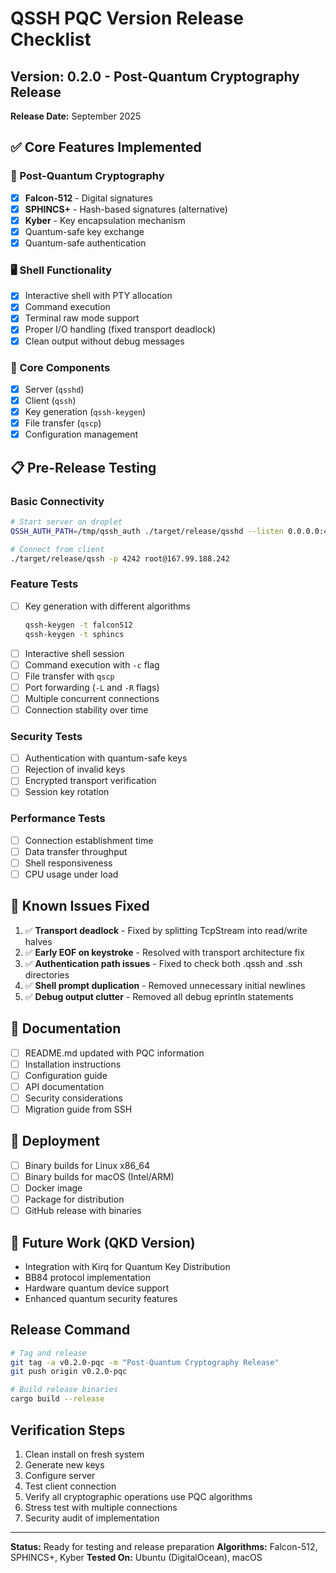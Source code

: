 # QSSH PQC Version Release Checklist

## Version: 0.2.0 - Post-Quantum Cryptography Release
**Release Date:** September 2025

## ✅ Core Features Implemented

### 🔐 Post-Quantum Cryptography
- [x] **Falcon-512** - Digital signatures
- [x] **SPHINCS+** - Hash-based signatures (alternative)
- [x] **Kyber** - Key encapsulation mechanism
- [x] Quantum-safe key exchange
- [x] Quantum-safe authentication

### 🖥️ Shell Functionality
- [x] Interactive shell with PTY allocation
- [x] Command execution
- [x] Terminal raw mode support
- [x] Proper I/O handling (fixed transport deadlock)
- [x] Clean output without debug messages

### 🔧 Core Components
- [x] Server (`qsshd`)
- [x] Client (`qssh`)
- [x] Key generation (`qssh-keygen`)
- [x] File transfer (`qscp`)
- [x] Configuration management

## 📋 Pre-Release Testing

### Basic Connectivity
```bash
# Start server on droplet
QSSH_AUTH_PATH=/tmp/qssh_auth ./target/release/qsshd --listen 0.0.0.0:4242

# Connect from client
./target/release/qssh -p 4242 root@167.99.188.242
```

### Feature Tests
- [ ] Key generation with different algorithms
  ```bash
  qssh-keygen -t falcon512
  qssh-keygen -t sphincs
  ```
- [ ] Interactive shell session
- [ ] Command execution with `-c` flag
- [ ] File transfer with `qscp`
- [ ] Port forwarding (`-L` and `-R` flags)
- [ ] Multiple concurrent connections
- [ ] Connection stability over time

### Security Tests
- [ ] Authentication with quantum-safe keys
- [ ] Rejection of invalid keys
- [ ] Encrypted transport verification
- [ ] Session key rotation

### Performance Tests
- [ ] Connection establishment time
- [ ] Data transfer throughput
- [ ] Shell responsiveness
- [ ] CPU usage under load

## 🐛 Known Issues Fixed
1. ✅ **Transport deadlock** - Fixed by splitting TcpStream into read/write halves
2. ✅ **Early EOF on keystroke** - Resolved with transport architecture fix
3. ✅ **Authentication path issues** - Fixed to check both .qssh and .ssh directories
4. ✅ **Shell prompt duplication** - Removed unnecessary initial newlines
5. ✅ **Debug output clutter** - Removed all debug eprintln statements

## 📝 Documentation
- [ ] README.md updated with PQC information
- [ ] Installation instructions
- [ ] Configuration guide
- [ ] API documentation
- [ ] Security considerations
- [ ] Migration guide from SSH

## 🚀 Deployment
- [ ] Binary builds for Linux x86_64
- [ ] Binary builds for macOS (Intel/ARM)
- [ ] Docker image
- [ ] Package for distribution
- [ ] GitHub release with binaries

## 🔮 Future Work (QKD Version)
- Integration with Kirq for Quantum Key Distribution
- BB84 protocol implementation
- Hardware quantum device support
- Enhanced quantum security features

## Release Command
```bash
# Tag and release
git tag -a v0.2.0-pqc -m "Post-Quantum Cryptography Release"
git push origin v0.2.0-pqc

# Build release binaries
cargo build --release
```

## Verification Steps
1. Clean install on fresh system
2. Generate new keys
3. Configure server
4. Test client connection
5. Verify all cryptographic operations use PQC algorithms
6. Stress test with multiple connections
7. Security audit of implementation

---
**Status:** Ready for testing and release preparation
**Algorithms:** Falcon-512, SPHINCS+, Kyber
**Tested On:** Ubuntu (DigitalOcean), macOS